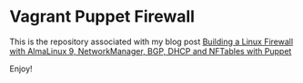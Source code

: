 # Vagrant Puppet Firewall

This is the repository associated with my blog post [Building a Linux Firewall with AlmaLinux 9, NetworkManager, BGP, DHCP and NFTables with Puppet](https://jon.sprig.gs/blog/post/8093)

Enjoy!
